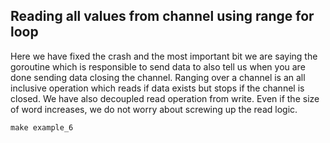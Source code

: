 ## Reading all values from channel using range for loop

Here we have fixed the crash and the most important bit we are saying the goroutine which is responsible to send data to also tell us when you are done sending data closing the channel. Ranging over a channel is an all inclusive operation which reads if data exists but stops if the channel is closed. We have also decoupled read operation from write. Even if the size of word increases, we do not worry about screwing up the read logic.

```
make example_6
```
